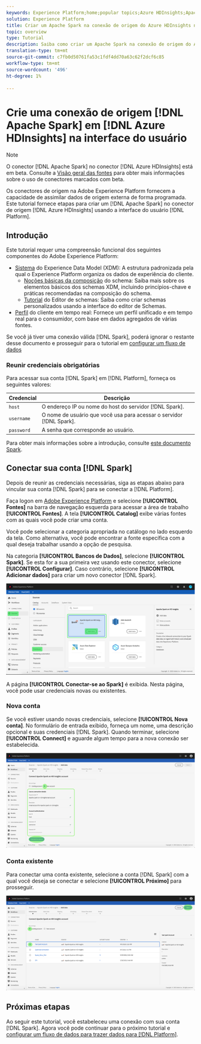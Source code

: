 ```yaml
---
keywords: Experience Platform;home;popular topics;Azure HDInsights;Apache Spark
solution: Experience Platform
title: Criar um Apache Spark na conexão de origem do Azure HDInsights na interface do usuário
topic: overview
type: Tutorial
description: Saiba como criar um Apache Spark na conexão de origem do Azure HDInsights usando a interface do usuário do Adobe Experience Platform.
translation-type: tm+mt
source-git-commit: c7fb0d50761fa53c1fdf4dd70a63c62f2dcf6c85
workflow-type: tm+mt
source-wordcount: '496'
ht-degree: 1%

---
```



# Crie uma conexão de origem [!DNL Apache Spark] em [!DNL Azure HDInsights] na interface do usuário

>[!NOTE]
>
> O conector [!DNL Apache Spark] no conector [!DNL Azure HDInsights] está em beta. Consulte a [Visão geral das fontes](../../../../home.md#terms-and-conditions) para obter mais informações sobre o uso de conectores marcados com beta.

Os conectores de origem na Adobe Experience Platform fornecem a capacidade de assimilar dados de origem externa de forma programada. Este tutorial fornece etapas para criar um [!DNL Apache Spark] no conector de origem [!DNL Azure HDInsights] usando a interface do usuário [!DNL Platform].

## Introdução

Este tutorial requer uma compreensão funcional dos seguintes componentes do Adobe Experience Platform:

* [Sistema](../../../../../xdm/home.md) do Experience Data Model (XDM): A estrutura padronizada pela qual o Experience Platform organiza os dados de experiência do cliente.
   * [Noções básicas da composição](../../../../../xdm/schema/composition.md) do schema: Saiba mais sobre os elementos básicos dos schemas XDM, incluindo princípios-chave e práticas recomendadas na composição do schema.
   * [Tutorial](../../../../../xdm/tutorials/create-schema-ui.md) do Editor de schemas: Saiba como criar schemas personalizados usando a interface do editor de Schemas.
* [Perfil](../../../../../profile/home.md) do cliente em tempo real: Fornece um perfil unificado e em tempo real para o consumidor, com base em dados agregados de várias fontes.

Se você já tiver uma conexão válida [!DNL Spark], poderá ignorar o restante desse documento e prosseguir para o tutorial em [configurar um fluxo de dados](../../dataflow/databases.md)

### Reunir credenciais obrigatórias

Para acessar sua conta [!DNL Spark] em [!DNL Platform], forneça os seguintes valores:

| Credencial | Descrição |
| ---------- | ----------- |
| `host` | O endereço IP ou nome do host do servidor [!DNL Spark]. |
| `username` | O nome de usuário que você usa para acessar o servidor [!DNL Spark]. |
| `password` | A senha que corresponde ao usuário. |

Para obter mais informações sobre a introdução, consulte [este documento Spark](https://docs.microsoft.com/en-us/azure/hdinsight/spark/apache-spark-overview).

## Conectar sua conta [!DNL Spark]

Depois de reunir as credenciais necessárias, siga as etapas abaixo para vincular sua conta [!DNL Spark] para se conectar a [!DNL Platform].

Faça logon em [Adobe Experience Platform](https://platform.adobe.com) e selecione **[!UICONTROL Fontes]** na barra de navegação esquerda para acessar a área de trabalho **[!UICONTROL Fontes]**. A tela **[!UICONTROL Catalog]** exibe várias fontes com as quais você pode criar uma conta.

Você pode selecionar a categoria apropriada no catálogo no lado esquerdo da tela. Como alternativa, você pode encontrar a fonte específica com a qual deseja trabalhar usando a opção de pesquisa.

Na categoria **[!UICONTROL Bancos de Dados]**, selecione **[!UICONTROL Spark]**. Se esta for a sua primeira vez usando este conector, selecione **[!UICONTROL Configurar]**. Caso contrário, selecione **[!UICONTROL Adicionar dados]** para criar um novo conector [!DNL Spark].

![catálogo](../../../../images/tutorials/create/spark/catalog.png)

A página **[!UICONTROL Conectar-se ao Spark]** é exibida. Nesta página, você pode usar credenciais novas ou existentes.

### Nova conta

Se você estiver usando novas credenciais, selecione **[!UICONTROL Nova conta]**. No formulário de entrada exibido, forneça um nome, uma descrição opcional e suas credenciais [!DNL Spark]. Quando terminar, selecione **[!UICONTROL Connect]** e aguarde algum tempo para a nova conexão ser estabelecida.

![new](../../../../images/tutorials/create/spark/new.png)

### Conta existente

Para conectar uma conta existente, selecione a conta [!DNL Spark] com a qual você deseja se conectar e selecione **[!UICONTROL Próximo]** para prosseguir.

![existente](../../../../images/tutorials/create/spark/existing.png)

## Próximas etapas

Ao seguir este tutorial, você estabeleceu uma conexão com sua conta [!DNL Spark]. Agora você pode continuar para o próximo tutorial e [configurar um fluxo de dados para trazer dados para [!DNL Platform]](../../dataflow/databases.md).